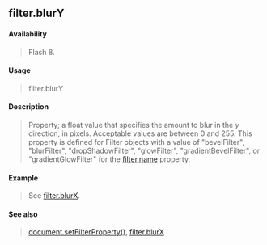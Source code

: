## filter.blurY

#### Availability

> Flash 8.

#### Usage

> filter.blurY

#### Description

> Property; a float value that specifies the amount to blur in the *y* direction, in pixels. Acceptable values are between 0 and 255. This property is defined for Filter objects with a value of "bevelFilter", "blurFilter", "dropShadowFilter", "glowFilter", "gradientBevelFilter", or "gradientGlowFilter" for the [filter.name](#_bookmark440) property.

#### Example

> See [filter.blurX](#_bookmark428).

#### See also

> [document.setFilterProperty()](#_bookmark289), [filter.blurX](#_bookmark428)

